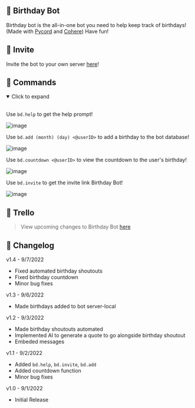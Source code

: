 ## :cake: Birthday Bot
Birthday bot is the all-in-one bot you need to help keep track of birthdays! (Made with [Pycord](https://docs.pycord.dev/en/stable/) and [Cohere](https://cohere.ai/)) Have fun!

## :partying_face: Invite
Invite the bot to your own server [here](https://discord.com/oauth2/authorize?client_id=1013565711030956073&scope=bot&permissions=8)!

## :crown: Commands
<details open>
<summary>Click to expand</summary>
<br>

Use ```bd.help``` to get the help prompt!

![image](https://user-images.githubusercontent.com/94326100/188786022-b5e70548-6c58-4544-bd24-8ccb20d9ebf2.png)

Use ```bd.add (month) (day) <@userID>``` to add a birthday to the bot database!

![image](https://user-images.githubusercontent.com/94326100/188787005-d91721da-6b48-4be4-b86c-05258eb7f36c.png)

Use ```bd.countdown <@userID>``` to view the countdown to the user's birthday!

![image](https://user-images.githubusercontent.com/94326100/188787036-57f372eb-c94c-4113-b7a1-f2ca9f4daa66.png)

Use ```bd.invite``` to get the invite link Birthday Bot!

![image](https://user-images.githubusercontent.com/94326100/188787132-1c9f0df8-b3f4-4f34-90b4-1757a8f32ab2.png)
</details>

## 🎈 Trello
> View upcoming changes to Birthday Bot [here](https://trello.com/b/1y3e531r/birthday-bot)

## :tada: Changelog
v1.4 - 9/7/2022

* Fixed automated birthday shoutouts
* Fixed birthday countdown
* Minor bug fixes

v1.3 - 9/6/2022

* Made birthdays added to bot server-local

v1.2 - 9/3/2022

* Made birthday shoutouts automated
* Implemented AI to generate a quote to go alongside birthday shoutout
* Embeded messages


v1.1 - 9/2/2022

* Added `bd.help`, `bd.invite`, `bd.add`
* Added countdown function
* Minor bug fixes

v1.0 - 9/1/2022

* Initial Release
